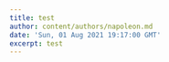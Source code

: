 ```yaml
---
title: test
author: content/authors/napoleon.md
date: 'Sun, 01 Aug 2021 19:17:00 GMT'
excerpt: test
---
```


